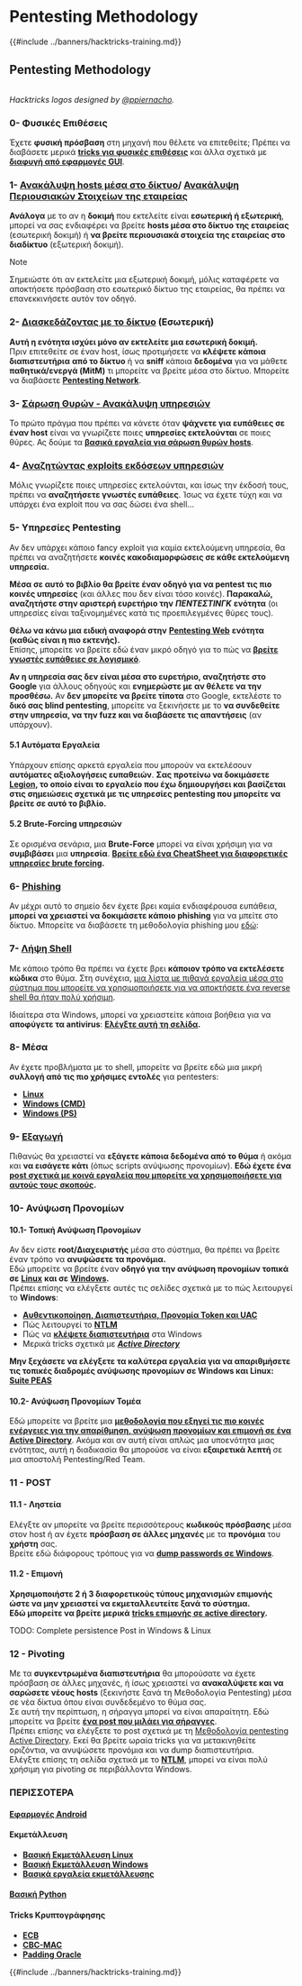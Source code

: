 # Pentesting Methodology

{{#include ../banners/hacktricks-training.md}}


## Pentesting Methodology

<figure><img src="../images/HACKTRICKS-logo.svg" alt=""><figcaption></figcaption></figure>

_Hacktricks logos designed by_ [_@ppiernacho_](https://www.instagram.com/ppieranacho/)_._

### **0- Φυσικές Επιθέσεις**

Έχετε **φυσική πρόσβαση** στη μηχανή που θέλετε να επιτεθείτε; Πρέπει να διαβάσετε μερικά [**tricks για φυσικές επιθέσεις**](../hardware-physical-access/physical-attacks.md) και άλλα σχετικά με [**διαφυγή από εφαρμογές GUI**](../hardware-physical-access/escaping-from-gui-applications.md).

### **1-** [**Ανακάλυψη hosts μέσα στο δίκτυο**](pentesting-network/index.html#discovering-hosts)/ [Ανακάλυψη Περιουσιακών Στοιχείων της εταιρείας](external-recon-methodology/index.html)

**Ανάλογα** με το αν η **δοκιμή** που εκτελείτε είναι **εσωτερική ή εξωτερική**, μπορεί να σας ενδιαφέρει να βρείτε **hosts μέσα στο δίκτυο της εταιρείας** (εσωτερική δοκιμή) ή **να βρείτε περιουσιακά στοιχεία της εταιρείας στο διαδίκτυο** (εξωτερική δοκιμή).

> [!NOTE]
> Σημειώστε ότι αν εκτελείτε μια εξωτερική δοκιμή, μόλις καταφέρετε να αποκτήσετε πρόσβαση στο εσωτερικό δίκτυο της εταιρείας, θα πρέπει να επανεκκινήσετε αυτόν τον οδηγό.

### **2-** [**Διασκεδάζοντας με το δίκτυο**](pentesting-network/index.html) **(Εσωτερική)**

**Αυτή η ενότητα ισχύει μόνο αν εκτελείτε μια εσωτερική δοκιμή.**\
Πριν επιτεθείτε σε έναν host, ίσως προτιμήσετε να **κλέψετε κάποια διαπιστευτήρια** **από το δίκτυο** ή να **sniff** κάποια **δεδομένα** για να μάθετε **παθητικά/ενεργά (MitM)** τι μπορείτε να βρείτε μέσα στο δίκτυο. Μπορείτε να διαβάσετε [**Pentesting Network**](pentesting-network/index.html#sniffing).

### **3-** [**Σάρωση Θυρών - Ανακάλυψη υπηρεσιών**](pentesting-network/index.html#scanning-hosts)

Το πρώτο πράγμα που πρέπει να κάνετε όταν **ψάχνετε για ευπάθειες σε έναν host** είναι να γνωρίζετε ποιες **υπηρεσίες εκτελούνται** σε ποιες θύρες. Ας δούμε τα [**βασικά εργαλεία για σάρωση θυρών hosts**](pentesting-network/index.html#scanning-hosts).

### **4-** [Αναζητώντας exploits εκδόσεων υπηρεσιών](../generic-hacking/search-exploits.md)

Μόλις γνωρίζετε ποιες υπηρεσίες εκτελούνται, και ίσως την έκδοσή τους, πρέπει να **αναζητήσετε γνωστές ευπάθειες**. Ίσως να έχετε τύχη και να υπάρχει ένα exploit που να σας δώσει ένα shell...

### **5-** Υπηρεσίες Pentesting

Αν δεν υπάρχει κάποιο fancy exploit για καμία εκτελούμενη υπηρεσία, θα πρέπει να αναζητήσετε **κοινές κακοδιαμορφώσεις σε κάθε εκτελούμενη υπηρεσία.**

**Μέσα σε αυτό το βιβλίο θα βρείτε έναν οδηγό για να pentest τις πιο κοινές υπηρεσίες** (και άλλες που δεν είναι τόσο κοινές). **Παρακαλώ, αναζητήστε στην αριστερή ευρετήριο την** _**ΠΕΝΤΕΣΤΙΝΓΚ**_ **ενότητα** (οι υπηρεσίες είναι ταξινομημένες κατά τις προεπιλεγμένες θύρες τους).

**Θέλω να κάνω μια ειδική αναφορά στην** [**Pentesting Web**](../network-services-pentesting/pentesting-web/index.html) **ενότητα (καθώς είναι η πιο εκτενής).**\
Επίσης, μπορείτε να βρείτε εδώ έναν μικρό οδηγό για το πώς να [**βρείτε γνωστές ευπάθειες σε λογισμικό**](../generic-hacking/search-exploits.md).

**Αν η υπηρεσία σας δεν είναι μέσα στο ευρετήριο, αναζητήστε στο Google** για άλλους οδηγούς και **ενημερώστε με αν θέλετε να την προσθέσω.** Αν **δεν μπορείτε να βρείτε τίποτα** στο Google, εκτελέστε το **δικό σας blind pentesting**, μπορείτε να ξεκινήσετε με το **να συνδεθείτε στην υπηρεσία, να την fuzz και να διαβάσετε τις απαντήσεις** (αν υπάρχουν).

#### 5.1 Αυτόματα Εργαλεία

Υπάρχουν επίσης αρκετά εργαλεία που μπορούν να εκτελέσουν **αυτόματες αξιολογήσεις ευπαθειών**. **Σας προτείνω να δοκιμάσετε** [**Legion**](https://github.com/carlospolop/legion)**, το οποίο είναι το εργαλείο που έχω δημιουργήσει και βασίζεται στις σημειώσεις σχετικά με τις υπηρεσίες pentesting που μπορείτε να βρείτε σε αυτό το βιβλίο.**

#### **5.2 Brute-Forcing υπηρεσιών**

Σε ορισμένα σενάρια, μια **Brute-Force** μπορεί να είναι χρήσιμη για να **συμβιβάσει** μια **υπηρεσία**. [**Βρείτε εδώ ένα CheatSheet για διαφορετικές υπηρεσίες brute forcing**](../generic-hacking/brute-force.md)**.**

### 6- [Phishing](phishing-methodology/index.html)

Αν μέχρι αυτό το σημείο δεν έχετε βρει καμία ενδιαφέρουσα ευπάθεια, **μπορεί να χρειαστεί να δοκιμάσετε κάποιο phishing** για να μπείτε στο δίκτυο. Μπορείτε να διαβάσετε τη μεθοδολογία phishing μου [εδώ](phishing-methodology/index.html):

### **7-** [**Λήψη Shell**](../generic-hacking/reverse-shells/index.html)

Με κάποιο τρόπο θα πρέπει να έχετε βρει **κάποιον τρόπο να εκτελέσετε κώδικα** στο θύμα. Στη συνέχεια, [μια λίστα με πιθανά εργαλεία μέσα στο σύστημα που μπορείτε να χρησιμοποιήσετε για να αποκτήσετε ένα reverse shell θα ήταν πολύ χρήσιμη](../generic-hacking/reverse-shells/index.html).

Ιδιαίτερα στα Windows, μπορεί να χρειαστείτε κάποια βοήθεια για να **αποφύγετε τα antivirus**: [**Ελέγξτε αυτή τη σελίδα**](../windows-hardening/av-bypass.md)**.**

### 8- Μέσα

Αν έχετε προβλήματα με το shell, μπορείτε να βρείτε εδώ μια μικρή **συλλογή από τις πιο χρήσιμες εντολές** για pentesters:

- [**Linux**](../linux-hardening/useful-linux-commands.md)
- [**Windows (CMD)**](../windows-hardening/basic-cmd-for-pentesters.md)
- [**Windows (PS)**](../windows-hardening/basic-powershell-for-pentesters/index.html)

### **9-** [**Εξαγωγή**](../generic-hacking/exfiltration.md)

Πιθανώς θα χρειαστεί να **εξάγετε κάποια δεδομένα από το θύμα** ή ακόμα και **να εισάγετε κάτι** (όπως scripts ανύψωσης προνομίων). **Εδώ έχετε ένα** [**post σχετικά με κοινά εργαλεία που μπορείτε να χρησιμοποιήσετε για αυτούς τους σκοπούς**](../generic-hacking/exfiltration.md)**.**

### **10- Ανύψωση Προνομίων**

#### **10.1- Τοπική Ανύψωση Προνομίων**

Αν δεν είστε **root/Διαχειριστής** μέσα στο σύστημα, θα πρέπει να βρείτε έναν τρόπο να **ανυψώσετε τα προνόμια.**\
Εδώ μπορείτε να βρείτε έναν **οδηγό για την ανύψωση προνομίων τοπικά σε** [**Linux**](../linux-hardening/privilege-escalation/index.html) **και σε** [**Windows**](../windows-hardening/windows-local-privilege-escalation/index.html)**.**\
Πρέπει επίσης να ελέγξετε αυτές τις σελίδες σχετικά με το πώς λειτουργεί το **Windows**:

- [**Αυθεντικοποίηση, Διαπιστευτήρια, Προνομία Token και UAC**](../windows-hardening/authentication-credentials-uac-and-efs/index.html)
- Πώς λειτουργεί το [**NTLM**](../windows-hardening/ntlm/index.html)
- Πώς να [**κλέψετε διαπιστευτήρια**](https://github.com/carlospolop/hacktricks/blob/master/generic-methodologies-and-resources/broken-reference/README.md) στα Windows
- Μερικά tricks σχετικά με [_**Active Directory**_](../windows-hardening/active-directory-methodology/index.html)

**Μην ξεχάσετε να ελέγξετε τα καλύτερα εργαλεία για να απαριθμήσετε τις τοπικές διαδρομές ανύψωσης προνομίων σε Windows και Linux:** [**Suite PEAS**](https://github.com/carlospolop/privilege-escalation-awesome-scripts-suite)

#### **10.2- Ανύψωση Προνομίων Τομέα**

Εδώ μπορείτε να βρείτε μια [**μεθοδολογία που εξηγεί τις πιο κοινές ενέργειες για την απαρίθμηση, ανύψωση προνομίων και επιμονή σε ένα Active Directory**](../windows-hardening/active-directory-methodology/index.html). Ακόμα και αν αυτή είναι απλώς μια υποενότητα μιας ενότητας, αυτή η διαδικασία θα μπορούσε να είναι **εξαιρετικά λεπτή** σε μια αποστολή Pentesting/Red Team.

### 11 - POST

#### **11**.1 - Ληστεία

Ελέγξτε αν μπορείτε να βρείτε περισσότερους **κωδικούς πρόσβασης** μέσα στον host ή αν έχετε **πρόσβαση σε άλλες μηχανές** με τα **προνόμια** του **χρήστη** σας.\
Βρείτε εδώ διάφορους τρόπους για να [**dump passwords σε Windows**](https://github.com/carlospolop/hacktricks/blob/master/generic-methodologies-and-resources/broken-reference/README.md).

#### 11.2 - Επιμονή

**Χρησιμοποιήστε 2 ή 3 διαφορετικούς τύπους μηχανισμών επιμονής ώστε να μην χρειαστεί να εκμεταλλευτείτε ξανά το σύστημα.**\
**Εδώ μπορείτε να βρείτε μερικά** [**tricks επιμονής σε active directory**](../windows-hardening/active-directory-methodology/index.html#persistence)**.**

TODO: Complete persistence Post in Windows & Linux

### 12 - Pivoting

Με τα **συγκεντρωμένα διαπιστευτήρια** θα μπορούσατε να έχετε πρόσβαση σε άλλες μηχανές, ή ίσως χρειαστεί να **ανακαλύψετε και να σαρώσετε νέους hosts** (ξεκινήστε ξανά τη Μεθοδολογία Pentesting) μέσα σε νέα δίκτυα όπου είναι συνδεδεμένο το θύμα σας.\
Σε αυτή την περίπτωση, η σήραγγα μπορεί να είναι απαραίτητη. Εδώ μπορείτε να βρείτε [**ένα post που μιλάει για σήραγγες**](../generic-hacking/tunneling-and-port-forwarding.md).\
Πρέπει επίσης να ελέγξετε το post σχετικά με τη [Μεθοδολογία pentesting Active Directory](../windows-hardening/active-directory-methodology/index.html). Εκεί θα βρείτε ωραία tricks για να μετακινηθείτε οριζόντια, να ανυψώσετε προνόμια και να dump διαπιστευτήρια.\
Ελέγξτε επίσης τη σελίδα σχετικά με το [**NTLM**](../windows-hardening/ntlm/index.html), μπορεί να είναι πολύ χρήσιμη για pivoting σε περιβάλλοντα Windows.

### ΠΕΡΙΣΣΟΤΕΡΑ

#### [Εφαρμογές Android](../mobile-pentesting/android-app-pentesting/index.html)

#### **Εκμετάλλευση**

- [**Βασική Εκμετάλλευση Linux**](broken-reference/index.html)
- [**Βασική Εκμετάλλευση Windows**](../binary-exploitation/windows-exploiting-basic-guide-oscp-lvl.md)
- [**Βασικά εργαλεία εκμετάλλευσης**](../binary-exploitation/basic-stack-binary-exploitation-methodology/tools/index.html)

#### [**Βασική Python**](python/index.html)

#### **Tricks Κρυπτογράφησης**

- [**ECB**](../crypto-and-stego/electronic-code-book-ecb.md)
- [**CBC-MAC**](../crypto-and-stego/cipher-block-chaining-cbc-mac-priv.md)
- [**Padding Oracle**](../crypto-and-stego/padding-oracle-priv.md)


{{#include ../banners/hacktricks-training.md}}
